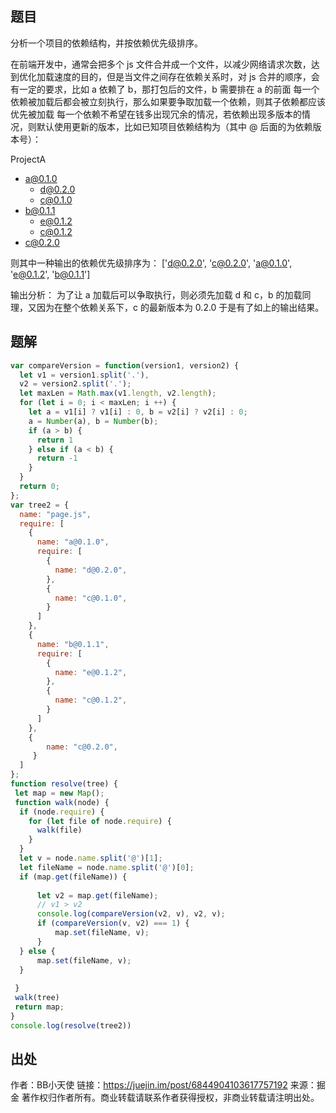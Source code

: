 ## 题目

分析一个项目的依赖结构，并按依赖优先级排序。

在前端开发中，通常会把多个 js 文件合并成一个文件，以减少网络请求次数，达到优化加载速度的目的，但是当文件之间存在依赖关系时，对 js 合并的顺序，会有一定的要求，比如 a 依赖了 b，那打包后的文件，b 需要排在 a 的前面
每一个依赖被加载后都会被立刻执行，那么如果要争取加载一个依赖，则其子依赖都应该优先被加载
每一个依赖不希望在钱多出现冗余的情况，若依赖出现多版本的情况，则默认使用更新的版本，比如已知项目依赖结构为（其中 @ 后面的为依赖版本号）：

ProjectA
- a@0.1.0
    - d@0.2.0
    - c@0.1.0
- b@0.1.1
    - e@0.1.2
    - c@0.1.2
- c@0.2.0

则其中一种输出的依赖优先级排序为：
['d@0.2.0', 'c@0.2.0', 'a@0.1.0', 'e@0.1.2', 'b@0.1.1']

输出分析：
为了让 a 加载后可以争取执行，则必须先加载 d 和 c，b 的加载同理，又因为在整个依赖关系下，c 的最新版本为 0.2.0 于是有了如上的输出结果。

## 题解
```js
var compareVersion = function(version1, version2) {
  let v1 = version1.split('.'),
  v2 = version2.split('.');
  let maxLen = Math.max(v1.length, v2.length);
  for (let i = 0; i < maxLen; i ++) {
    let a = v1[i] ? v1[i] : 0, b = v2[i] ? v2[i] : 0;
    a = Number(a), b = Number(b);
    if (a > b) {
      return 1
    } else if (a < b) {
      return -1
    }
  }
  return 0;
};
var tree2 = {
  name: "page.js",
  require: [
    {
      name: "a@0.1.0",
      require: [
        {
          name: "d@0.2.0",
        },
        {
          name: "c@0.1.0",
        }
      ]
    },
    {
      name: "b@0.1.1",
      require: [
        {
          name: "e@0.1.2",
        },
        {
          name: "c@0.1.2",
        }
      ]
    },
    {
        name: "c@0.2.0",
     }
  ]
};
function resolve(tree) {
 let map = new Map();
 function walk(node) {
  if (node.require) {
    for (let file of node.require) {
      walk(file)
    }
  }
  let v = node.name.split('@')[1];
  let fileName = node.name.split('@')[0];
  if (map.get(fileName)) {
      
      let v2 = map.get(fileName);
      // v1 > v2
      console.log(compareVersion(v2, v), v2, v);
      if (compareVersion(v, v2) === 1) {
          map.set(fileName, v);
      }
  } else {
      map.set(fileName, v);
  }
  
 }
 walk(tree)
 return map;
}
console.log(resolve(tree2))
```

## 出处
作者：BB小天使
链接：https://juejin.im/post/6844904103617757192
来源：掘金
著作权归作者所有。商业转载请联系作者获得授权，非商业转载请注明出处。